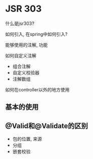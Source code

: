 # JSR 303

什么是jsr303?

如何引入, 在spring中如何引入?

能够使用的注解, 功能

如何自定义注解
* 组合注解
* 自定义校验器
* 注解数组

如何在controller以外的地方使用

## 基本的使用



## @Valid和@Validate的区别

* 包的位置, 来源
* 分组
* 嵌套校验